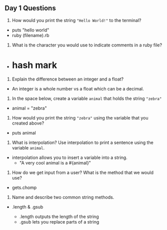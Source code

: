 ## Day 1 Questions

1. How would you print the string `"Hello World!"` to the terminal?

  - puts "hello world"
  - ruby (filename).rb

1. What is the character you would use to indicate comments in a ruby file?

  - # hash mark

1. Explain the difference between an integer and a float?

  - An integer is a whole number vs a float which can be a decimal.

1. In the space below, create a variable `animal` that holds the string `"zebra"`

  - animal = "zebra"

1. How would you print the string `"zebra"` using the variable that you created above?

  - puts animal

1. What is interpolation? Use interpolation to print a sentence using the variable `animal`.

  - interpolation allows you to insert a variable into a string.
    - "A very cool animal is a #{animal}"

1. How do we get input from a user? What is the method that we would use?

  - gets.chomp

1. Name and describe two common string methods.

  - .length & .gsub

    - .length outputs the length of the string
    - .gsub lets you replace parts of a string 
